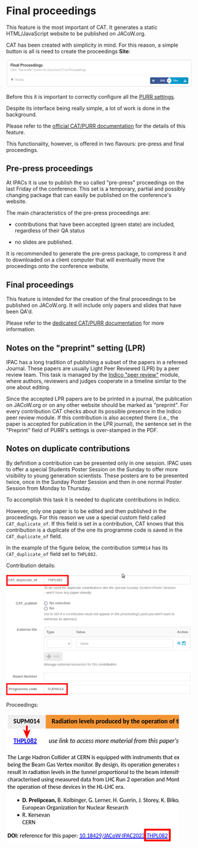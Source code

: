 # Final proceedings

This feature is the most important of CAT. It generates a static HTML/JavaScript website to be published on JACoW.org.

CAT has been created with simplicity in mind. For this reason, a simple button is all is need to create the proceedings **Site**:

![](img/final_proceedings.png)

Before this it is important to correctly configure all the [PURR settings](https://purr-docs.jacow.org/Functionalities/statusAndSettings/).

Despite its interface being really simple, a lot of work is done in the background.

Please refer to the [official CAT/PURR documentation](https://purr-docs.jacow.org/Functionalities/finalProceedings/) for the details of this feature.

This functionality, however, is offered in two flavours: pre-press and final proceedings.

## Pre-press proceedings

At IPACs it is use to publish the so called "pre-press" proceedings on the last Friday of the conference. This set is a temporary, partial and possibly changing package that can easily be published on the conference's website.

The main characteristics of the pre-press proceedings are:

- contributions that have been accepted (green state) are included, regardless of their QA status

- no slides are published.

It is recommended to generate the pre-press package, to compress it and to downloaded on a client computer that will eventually move the proceedings onto the conference website.

## Final proceedings

This feature is intended for the creation of the final proceedings to be published on JACoW.org. It will include only papers and slides that have been QA'd.

Please refer to the [dedicated CAT/PURR documentation](https://purr-docs.jacow.org/Functionalities/finalProceedings/#pre-press-and-final-proceedings) for more information.

## Notes on the "preprint" setting (LPR)

IPAC has a long tradition of publishing a subset of the papers in a refereed Journal. These papers are usually Light Peer Reviewed (LPR) by a peer review team. This task is managed by the [Indico "peer review"](https://learn.getindico.io/conferences/papers/peer_reviewing/) module, where authors, reviewers and judges cooperate in a timeline similar to the one about editing.

Since the accepted LPR papers are to be printed in a journal, the publication on JACoW.org or on any other website should be marked as "preprint". For every contribution CAT checks about its possible presence in the Indico peer review module. If this contribution is also accepted there (i.e., the paper is accepted for publication in the LPR journal), the sentence set in the "Preprint" field of PURR's settings is over-stamped in the PDF.

## Notes on duplicate contributions

By definition a contribution can be presented only in one session. IPAC uses to offer a special Students Poster Session on the Sunday to offer more visibility to young generation scientists. These posters are to be presented twice, once in the Sunday Poster Session and then in one normal Poster Session from Monday to Thursday.

To accomplish this task it is needed to duplicate contributions in Indico.

However, only one paper is to be edited and then published in the proceedings. For this reason we use a special custom field called `CAT_duplicate_of`. If this field is set in a contribution, CAT knows that this contribution is a duplicate of the one its programme code is saved in the `CAT_duplicate_of` field.

In the example of the figure below, the contribution `SUPM014` has its `CAT_duplicate_of` field set to `THPL082`.

Contribution details:

![](img/CAT_duplicate_of_set.png)

Proceedings:

![](img/CAT_duplicate_of.png)
